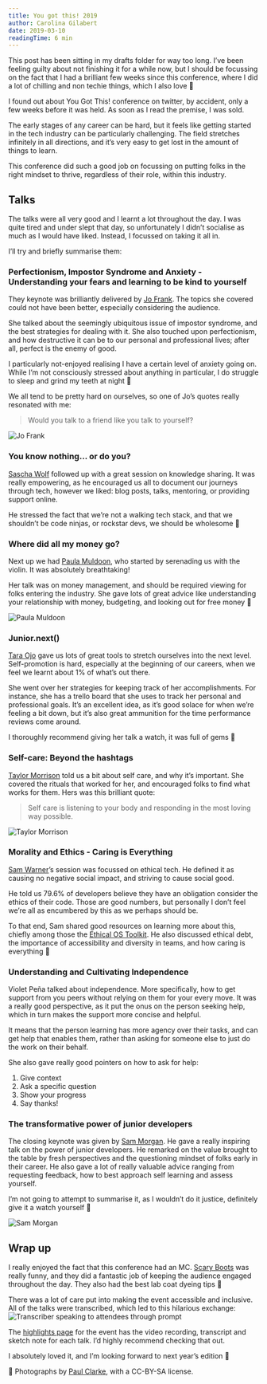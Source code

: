 ```yaml
---
title: You got this! 2019
author: Carolina Gilabert
date: 2019-03-10
readingTime: 6 min
---
```


This post has been sitting in my drafts folder for way too long. I’ve been feeling guilty about not finishing it for a while now, but I should be focussing on the fact that I had a brilliant few weeks since this conference, where I did a lot of chilling and non techie things, which I also love 💛

I found out about You Got This! conference on twitter, by accident, only a few weeks before it was held. As soon as I read the premise, I was sold. 

The early stages of any career can be hard, but it feels like getting started in the tech industry can be particularly challenging. The field stretches infinitely in all directions, and it’s very easy to get lost in the amount of things to learn.

This conference did such a good job on focussing on putting folks in the right mindset to thrive, regardless of their role, within this industry.

## Talks
The talks were all very good and I learnt a lot throughout the day. I was quite tired and under slept that day, so unfortunately I didn’t socialise as much as I would have liked. Instead, I focussed on taking it all in.

I’ll try and briefly summarise them:

### Perfectionism, Impostor Syndrome and Anxiety - Understanding your fears and learning to be kind to yourself

They keynote was brilliantly delivered by [Jo Frank](https://twitter.com/ThisIsJoFrank). The topics she covered could not have been better, especially considering the audience. 

She talked about the seemingly ubiquitous issue of impostor syndrome, and the best strategies for dealing with it. She also touched upon perfectionism, and how destructive it can be to our personal and professional lives; after all, perfect is the enemy of good. 

I particularly not-enjoyed realising I have a certain level of anxiety going on. While I’m not consciously stressed about anything in particular, I do struggle to sleep and grind my teeth at night 😬

We all tend to be pretty hard on ourselves, so one of Jo’s quotes really resonated with me:

> Would you talk to a friend like you talk to yourself?

![Jo Frank](./jo_frank.jpg)

### You know nothing… or do you?

[Sascha Wolf](https://twitter.com/wolf4earth) followed up with a great session on knowledge sharing. It was really empowering, as he encouraged us all to document our journeys through tech, however we liked: blog posts, talks, mentoring, or providing support online.

He stressed the fact that we’re not a walking tech stack, and that we shouldn’t be code ninjas, or rockstar devs, we should be wholesome 💛

### Where did all my money go?

Next up we had [Paula Muldoon](https://twitter.com/FiddlersCode), who started by serenading us with the violin. It was absolutely breathtaking!

Her talk was on money management, and should be required viewing for folks entering the industry. She gave lots of great advice like understanding your relationship with money, budgeting, and looking out for free money 🤑

![Paula Muldoon](./paula_muldoon.jpg)


### Junior.next()

[Tara Ojo](https://twitter.com/tara_ojo) gave us lots of great tools to stretch ourselves into the next level. Self-promotion is hard, especially at the beginning of our careers, when we feel we learnt about 1% of what’s out there.

She went over her strategies for keeping track of her accomplishments. For instance, she has a trello board that she uses to track her personal and professional goals. It’s an excellent idea, as it’s good solace for when we’re feeling a bit down, but it’s also great ammunition for the time performance reviews come around.

I thoroughly recommend giving her talk a watch, it was full of gems 💎 

### Self-care: Beyond the hashtags

[Taylor Morrison](https://twitter.com/taylorelysemo) told us a bit about self care, and why it’s important. She covered the rituals that worked for her, and encouraged folks to find what works for them. Hers was this brilliant quote:

> Self care is listening to your body and responding in the most loving way possible.

![Taylor Morrison](./taylor_morrison.jpg)


### Morality and Ethics - Caring is Everything

[Sam Warner](https://twitter.com/sjwarner_)’s session was focussed on ethical tech. He defined it as causing no negative social impact, and striving to cause social good.

He told us 79.6% of developers believe they have an obligation consider the ethics of their code. Those are good numbers, but personally I don’t feel we’re all as encumbered by this as we perhaps should be.

To that end, Sam shared good resources on learning more about this, chiefly among those the [Ethical OS Toolkit](https://ethicalos.org). He also discussed ethical debt, the importance of accessibility and diversity in teams, and how caring is everything 💛

### Understanding and Cultivating Independence

Violet Peña talked about independence. More specifically, how to get support from you peers without relying on them for your every move. It was a really good perspective, as it put the onus on the person seeking help, which in turn makes the support more concise and helpful.

It means that the person learning has more agency over their tasks, and can get help that enables them, rather than asking for someone else to just do the work on their behalf.

She also gave really good pointers on how to ask for help:

1. Give context
2. Ask a specific question
3. Show your progress
4. Say thanks!

### The transformative power of junior developers

The closing keynote was given by [Sam Morgan](https://twitter.com/sjmog1). He gave a really inspiring talk on the power of junior developers. He remarked on the value brought to the table by fresh perspectives and the questioning mindset of folks early in their career. He also gave a lot of really valuable advice ranging from requesting feedback, how to best approach self learning and assess yourself.

I’m not going to attempt to summarise it, as I wouldn’t do it justice, definitely give it a watch yourself 🙂

![Sam Morgan](./sam_morgan.jpg)


## Wrap up
I really enjoyed the fact that this conference had an MC. [Scary Boots](https://twitter.com/schrodingerskit) was really funny, and they did a fantastic job of keeping the audience engaged throughout the day. They also had the best lab coat dyeing tips 🙂

There was a lot of care put into making the event accessible and inclusive. All of the talks were transcribed, which led to this hilarious exchange:
![Transcriber speaking to attendees through prompt](./transcription.jpg)

The [highlights page](https://2019.yougotthis.io/highlights) for the event has the video recording, transcript and sketch note for each talk. I’d highly recommend checking that out.

I absolutely loved it, and I’m looking forward to next year’s edition 🙂

📸 Photographs by [Paul Clarke](https://twitter.com/paul_clarke), with a CC-BY-SA license.
